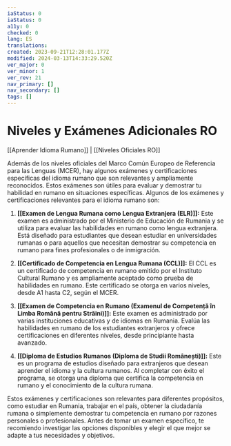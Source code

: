 ```yaml
---
iaStatus: 0
iaStatus: 0
a11y: 0
checked: 0
lang: ES
translations: 
created: 2023-09-21T12:28:01.177Z
modified: 2024-03-13T14:33:29.520Z
ver_major: 0
ver_minor: 1
ver_rev: 21
nav_primary: []
nav_secondary: []
tags: []
---
```

# Niveles y Exámenes Adicionales RO

[[Aprender Idioma Rumano]] | [[Niveles Oficiales RO]]

Además de los niveles oficiales del Marco Común Europeo de Referencia para las Lenguas (MCER), hay algunos exámenes y certificaciones específicas del idioma rumano que son relevantes y ampliamente reconocidos. Estos exámenes son útiles para evaluar y demostrar tu habilidad en rumano en situaciones específicas. Algunos de los exámenes y certificaciones relevantes para el idioma rumano son:

1. **[[Examen de Lengua Rumana como Lengua Extranjera (ELR)]]:** Este examen es administrado por el Ministerio de Educación de Rumania y se utiliza para evaluar las habilidades en rumano como lengua extranjera. Está diseñado para estudiantes que desean estudiar en universidades rumanas o para aquellos que necesitan demostrar su competencia en rumano para fines profesionales o de inmigración.
    
2. **[[Certificado de Competencia en Lengua Rumana (CCL)]]:** El CCL es un certificado de competencia en rumano emitido por el Instituto Cultural Rumano y es ampliamente aceptado como prueba de habilidades en rumano. Este certificado se otorga en varios niveles, desde A1 hasta C2, según el MCER.
    
3. **[[Examen de Competencia en Rumano (Examenul de Competență în Limba Română pentru Străini)]]:** Este examen es administrado por varias instituciones educativas y de idiomas en Rumania. Evalúa las habilidades en rumano de los estudiantes extranjeros y ofrece certificaciones en diferentes niveles, desde principiante hasta avanzado.
    
4. **[[Diploma de Estudios Rumanos (Diploma de Studii Românești)]]:** Este es un programa de estudios diseñado para extranjeros que desean aprender el idioma y la cultura rumanos. Al completar con éxito el programa, se otorga una diploma que certifica la competencia en rumano y el conocimiento de la cultura rumana.

Estos exámenes y certificaciones son relevantes para diferentes propósitos, como estudiar en Rumania, trabajar en el país, obtener la ciudadanía rumana o simplemente demostrar tu competencia en rumano por razones personales o profesionales. Antes de tomar un examen específico, te recomiendo investigar las opciones disponibles y elegir el que mejor se adapte a tus necesidades y objetivos.